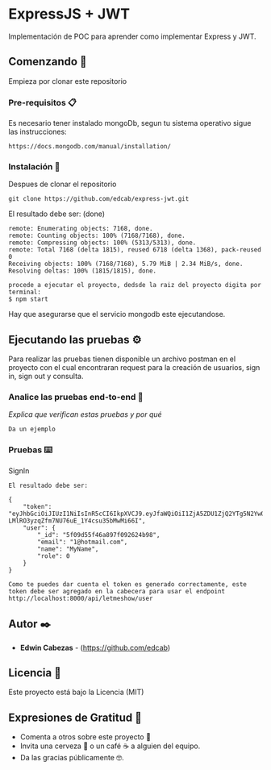 # ExpressJS + JWT

Implementación de POC para aprender como implementar Express y JWT.

## Comenzando 🚀

Empieza por clonar este repositorio

### Pre-requisitos 📋

Es necesario tener instalado mongoDb, segun tu sistema operativo sigue las instrucciones: 

```
https://docs.mongodb.com/manual/installation/
```

### Instalación 🔧

Despues de clonar el repositorio 

```
git clone https://github.com/edcab/express-jwt.git
```
El resultado debe ser: (done)

```
remote: Enumerating objects: 7168, done.
remote: Counting objects: 100% (7168/7168), done.
remote: Compressing objects: 100% (5313/5313), done.
remote: Total 7168 (delta 1815), reused 6718 (delta 1368), pack-reused 0
Receiving objects: 100% (7168/7168), 5.79 MiB | 2.34 MiB/s, done.
Resolving deltas: 100% (1815/1815), done.

procede a ejecutar el proyecto, dedsde la raiz del proyecto digita por terminal: 
$ npm start
```

Hay que asegurarse que el servicio mongodb este ejecutandose.

## Ejecutando las pruebas ⚙️

Para realizar las pruebas tienen disponible un archivo postman en el proyecto con el cual encontraran request para la creación de usuarios, sign in, sign out y consulta.

### Analice las pruebas end-to-end 🔩

_Explica que verifican estas pruebas y por qué_

```
Da un ejemplo
```

### Pruebas ⌨️

SignIn
```
El resultado debe ser: 

{
    "token": "eyJhbGciOiJIUzI1NiIsInR5cCI6IkpXVCJ9.eyJfaWQiOiI1ZjA5ZDU1ZjQ2YTg5N2YwOTI2MjRiOTgiLCJpYXQiOjE1OTQ0ODY0NzN9.shR8zC-LMlRO3yzqZfm7NU76uE_1Y4csu35bMwMi66I",
    "user": {
        "_id": "5f09d55f46a897f092624b98",
        "email": "1@hotmail.com",
        "name": "MyName",
        "role": 0
    }
}

Como te puedes dar cuenta el token es generado correctamente, este token debe ser agregado en la cabecera para usar el endpoint http://localhost:8000/api/letmeshow/user
```

## Autor ✒️

* **Edwin Cabezas** - (https://github.com/edcab)

## Licencia 📄

Este proyecto está bajo la Licencia (MIT)

## Expresiones de Gratitud 🎁

* Comenta a otros sobre este proyecto 📢
* Invita una cerveza 🍺 o un café ☕ a alguien del equipo. 
* Da las gracias públicamente 🤓.
